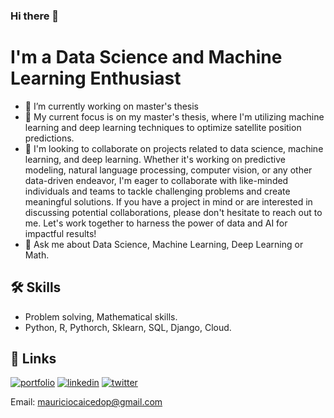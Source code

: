 ### Hi there 👋
# I'm a Data Science and Machine Learning Enthusiast


- 🔭 I’m currently working on master's thesis
- 🌱 My current focus is on my master's thesis, where I'm utilizing machine learning and deep learning techniques to optimize satellite position predictions.
- 👯 I'm looking to collaborate on projects related to data science, machine learning, and deep learning. Whether it's working on predictive modeling, natural language processing, computer vision, or any other data-driven endeavor, I'm eager to collaborate with like-minded individuals and teams to tackle challenging problems and create meaningful solutions.
If you have a project in mind or are interested in discussing potential collaborations, please don't hesitate to reach out to me. Let's work together to harness the power of data and AI for impactful results!
- 💬 Ask me about Data Science, Machine Learning, Deep Learning or Math.


## 🛠 Skills
- Problem solving, Mathematical skills.
- Python, R, Pythorch, Sklearn, SQL, Django, Cloud.


## 🔗 Links
[![portfolio](https://img.shields.io/badge/my_portfolio-000?style=for-the-badge&logo=ko-fi&logoColor=white)](https://github.com/macapagithub/)
[![linkedin](https://img.shields.io/badge/linkedin-0A66C2?style=for-the-badge&logo=linkedin&logoColor=white)](https://www.linkedin.com/in/mauriciocaicedopalacio/)
[![twitter](https://img.shields.io/badge/twitter-1DA1F2?style=for-the-badge&logo=twitter&logoColor=white)](https://twitter.com/Maurocaicedop)

Email: mauriciocaicedop@gmail.com


